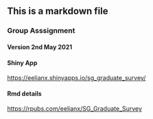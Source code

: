 ## This is a markdown file
### Group Asssignment
#### Version 2nd May 2021

#### Shiny App
<https://eelianx.shinyapps.io/sg_graduate_survey/>


#### Rmd details
<https://rpubs.com/eelianx/SG_Graduate_Survey>

